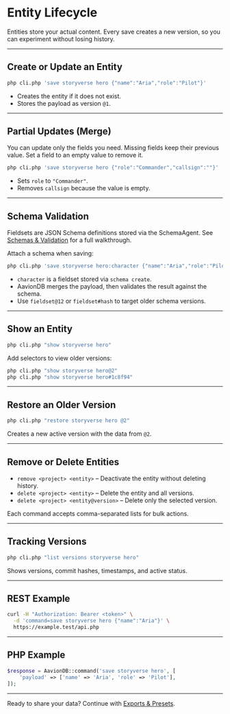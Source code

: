 # Entity Lifecycle

Entities store your actual content. Every save creates a new version, so you can experiment without losing history.

---

## Create or Update an Entity

```bash
php cli.php 'save storyverse hero {"name":"Aria","role":"Pilot"}'
```

- Creates the entity if it does not exist.
- Stores the payload as version `@1`.

---

## Partial Updates (Merge)

You can update only the fields you need. Missing fields keep their previous value. Set a field to an empty value to remove it.

```bash
php cli.php 'save storyverse hero {"role":"Commander","callsign":""}'
```

- Sets `role` to `"Commander"`.
- Removes `callsign` because the value is empty.

---

## Schema Validation

Fieldsets are JSON Schema definitions stored via the SchemaAgent. See [Schemas & Validation](schemas.md) for a full walkthrough.

Attach a schema when saving:

```bash
php cli.php 'save storyverse hero:character {"name":"Aria","role":"Pilot"}'
```

- `character` is a fieldset stored via `schema create`.
- AavionDB merges the payload, then validates the result against the schema.
- Use `fieldset@12` or `fieldset#hash` to target older schema versions.

---

## Show an Entity

```bash
php cli.php "show storyverse hero"
```

Add selectors to view older versions:

```bash
php cli.php "show storyverse hero@2"
php cli.php "show storyverse hero#1c8f94"
```

---

## Restore an Older Version

```bash
php cli.php "restore storyverse hero @2"
```

Creates a new active version with the data from `@2`.

---

## Remove or Delete Entities

- `remove <project> <entity>` – Deactivate the entity without deleting history.
- `delete <project> <entity>` – Delete the entity and all versions.
- `delete <project> <entity@version>` – Delete only the selected version.

Each command accepts comma-separated lists for bulk actions.

---

## Tracking Versions

```bash
php cli.php "list versions storyverse hero"
```

Shows versions, commit hashes, timestamps, and active status.

---

## REST Example

```bash
curl -H "Authorization: Bearer <token>" \
  -d 'command=save storyverse hero {"name":"Aria"}' \
  https://example.test/api.php
```

---

## PHP Example

```php
$response = AavionDB::command('save storyverse hero', [
    'payload' => ['name' => 'Aria', 'role' => 'Pilot'],
]);
```

---

Ready to share your data? Continue with [Exports & Presets](exports.md).

